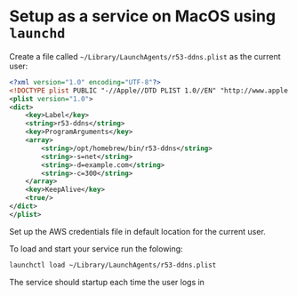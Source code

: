 # Setup as a service on MacOS using `launchd`

Create a file called `~/Library/LaunchAgents/r53-ddns.plist` as the current user:

``` xml
<?xml version="1.0" encoding="UTF-8"?>
<!DOCTYPE plist PUBLIC "-//Apple//DTD PLIST 1.0//EN" "http://www.apple.com/DTDs/PropertyList-1.0.dtd">
<plist version="1.0">
<dict>
    <key>Label</key>
    <string>r53-ddns</string>
    <key>ProgramArguments</key>
    <array>
        <string>/opt/homebrew/bin/r53-ddns</string>
        <string>-s=net</string>
        <string>-d=example.com</string>
        <string>-c=300</string>
    </array>
    <key>KeepAlive</key>
    <true/>
</dict>
</plist>
```

Set up the AWS credentials file in default location for the current user.

To load and start your service run the folowing:

``` sh
launchctl load ~/Library/LaunchAgents/r53-ddns.plist
```

The service should startup each time the user logs in
